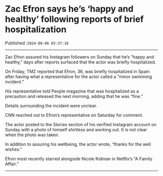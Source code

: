 # Zac Efron says he’s ‘happy and healthy’ following reports of brief hospitalization

Published :`2024-08-06 03:37:18`

---

Zac Efron assured his Instagram followers on Sunday that he’s “happy and healthy,” days after reports surfaced that the actor was briefly hospitalized.

On Friday, TMZ reported that Efron, 36, was briefly hospitalized in Spain after having what a representative for the actor called a “minor swimming incident.”

His representative told People magazine that was hospitalized as a precaution and released the next morning, adding that he was “fine.”

Details surrounding the incident were unclear.

CNN reached out to Efron’s representative on Saturday for comment.

The actor posted to the Stories section of his verified Instagram account on Sunday with a photo of himself shirtless and working out. It is not clear when the photo was taken.

In addition to assuring his wellbeing, the actor wrote, “thanks for the well wishes.”

Efron most recently starred alongside Nicole Kidman in Netflix’s “A Family Affair.”

---

